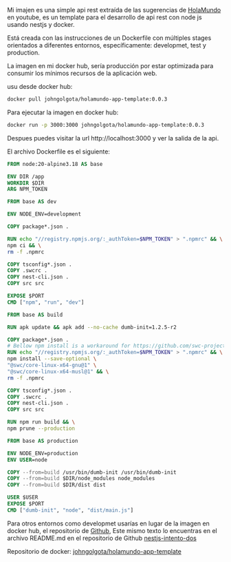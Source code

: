 Mi imajen es una simple api rest extraída de las sugerencias de
[HolaMundo](https://www.youtube.com/@HolaMundoDev)
en youtube, es un template para el desarrollo de api rest con node js usando nestjs y docker.

Está creada con las instrucciones de un Dockerfile con múltiples stages orientados a diferentes entornos,
específicamente: developmet, test y production.

La imagen en mi docker hub, sería producción por estar optimizada para consumir los mínimos recursos de la
aplicación web.

usu desde docker hub:

```bash
docker pull johngolgota/holamundo-app-template:0.0.3
```

Para ejecutar la imagen en docker hub:

```bash
docker run -p 3000:3000 johngolgota/holamundo-app-template:0.0.3
```

Despues puedes visitar la url http://localhost:3000 y ver la salida de la api.

El archivo Dockerfile es el siguiente:

```dockerfile
FROM node:20-alpine3.18 AS base

ENV DIR /app
WORKDIR $DIR
ARG NPM_TOKEN

FROM base AS dev

ENV NODE_ENV=development

COPY package*.json .

RUN echo "//registry.npmjs.org/:_authToken=$NPM_TOKEN" > ".npmrc" && \
npm ci && \
rm -f .npmrc

COPY tsconfig*.json .
COPY .swcrc .
COPY nest-cli.json .
COPY src src

EXPOSE $PORT
CMD ["npm", "run", "dev"]

FROM base AS build

RUN apk update && apk add --no-cache dumb-init=1.2.5-r2

COPY package*.json .
# Bellow npm install is a workaround for https://github.com/swc-project/swc/issues/5616#issuecomment-1651214641
RUN echo "//registry.npmjs.org/:_authToken=$NPM_TOKEN" > ".npmrc" && \
npm install --save-optional \
"@swc/core-linux-x64-gnu@1" \
"@swc/core-linux-x64-musl@1" && \
rm -f .npmrc

COPY tsconfig*.json .
COPY .swcrc .
COPY nest-cli.json .
COPY src src

RUN npm run build && \
npm prune --production

FROM base AS production

ENV NODE_ENV=production
ENV USER=node

COPY --from=build /usr/bin/dumb-init /usr/bin/dumb-init
COPY --from=build $DIR/node_modules node_modules
COPY --from=build $DIR/dist dist

USER $USER
EXPOSE $PORT
CMD ["dumb-init", "node", "dist/main.js"]
```

Para otros entornos como developmet usarías en lugar de la imagen en docker hub, el repositorio de [Github]("https://github.com/JohnGolgota/nestjs-intento-dos"),
Este mismo texto lo encuentras en el archivo README.md en el repositorio de Github [nestjs-intento-dos]("https://github.com/JohnGolgota/nestjs-intento-dos")

Repositorio de docker: [johngolgota/holamundo-app-template](https://hub.docker.com/r/johngolgota/holamundo-app-template)